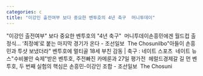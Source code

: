 ```yaml
---
categories: c
title: "이강인 출전여부 보다 중요한 벤투호의 4년 축구  머니투데이"
---
```

"이강인 출전여부" 보다 중요한 벤투호의 "4년 축구"&nbsp;&nbsp;머니투데이손흥민에겐 월드컵 출정식… ‘최정예’로 붙는 마지막 경기가 온다 - 조선일보&nbsp;&nbsp;The Chosunilbo"아들이 손흥민과 투샷 보냈더라" 벤투호에 멀티골 18세 부친 감동 | 축구 : 네이트 스포츠&nbsp;&nbsp;네이트 뉴스"수비불안 숙제"받은 벤투호, 주전빠진 카메룬과 27일 평가전&nbsp;&nbsp;헤럴드경제갈 길 먼 벤투호, 두 번째 실험의 핵심은 손흥민-이강인 조합 - 조선일보&nbsp;&nbsp;The Chosuni